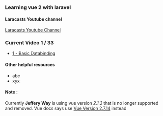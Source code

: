 ### Learning vue 2 with laravel 

#### Laracasts Youtube channel

[Laracasts Youtube Channel](https://www.youtube.com/@Laracastsofficial)


### Current Video **1 / 33**

- [1 - Basic Databinding](https://youtu.be/Y05uRiksXXI?list=PL3VM-unCzF8iRyPotjFsgy7EfuCITvr_3)


#### Other helpful resources
- abc
- xyx


#### Note : 

Currently **Jeffery Way** is using vue version *2.1.3* that is no longer supported and removed. Vue docs says use [Vue Version 2.7.14](https://cdn.jsdelivr.net/npm/vue@2.7.14/dist/vue.js) instead